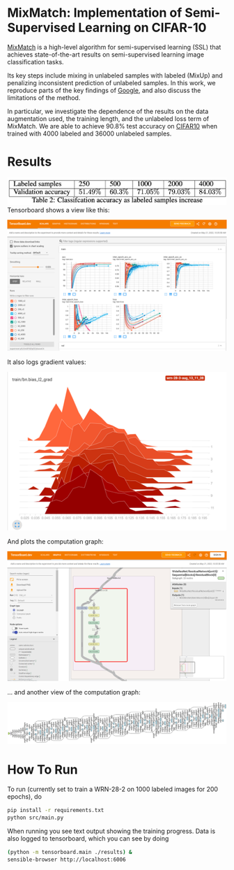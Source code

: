 # MixMatch: Implementation of Semi-Supervised Learning on CIFAR-10
[MixMatch](https://arxiv.org/abs/1905.02249) is a high-level algorithm for semi-supervised learning (SSL) that
achieves state-of-the-art results on semi-supervised learning image classification
tasks. 

Its key steps include mixing in unlabeled samples with labeled (MixUp) and
penalizing inconsistent prediction of unlabeled samples. In this work, we reproduce
parts of the key findings of [Google](https://arxiv.org/abs/1905.02249), and also discuss the limitations of the method. 

In particular, we investigate the dependence of the results on the data augmentation
used, the training length, and the unlabeled loss term of MixMatch. We are able
to achieve 90.8% test accuracy on [CIFAR10](https://www.cs.toronto.edu/~kriz/cifar.html) when trained with 4000 labeled and
36000 unlabeled samples.


# Results
![](img/results.png)
Tensorboard shows a view like this:

![main view](img/tb_main.png)

It also logs gradient values:

![landscape](img/landscape.png)

And plots the computation graph:

![graph](img/tf_graph.png)

... and another view of the computation graph:

![other graph](img/comp_graph.png)


# How To Run

To run (currently set to train a WRN-28-2 on 1000 labeled images for 200 epochs), do
```bash
pip install -r requirements.txt
python src/main.py
```

When running you see text output showing the training progress. Data is also logged to tensorboard, which you can see by doing
```bash
(python -m tensorboard.main ./results) &
sensible-browser http://localhost:6006
```
